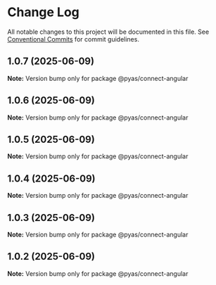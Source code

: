 # Change Log

All notable changes to this project will be documented in this file.
See [Conventional Commits](https://conventionalcommits.org) for commit guidelines.

## 1.0.7 (2025-06-09)

**Note:** Version bump only for package @pyas/connect-angular





## 1.0.6 (2025-06-09)

**Note:** Version bump only for package @pyas/connect-angular





## 1.0.5 (2025-06-09)

**Note:** Version bump only for package @pyas/connect-angular





## 1.0.4 (2025-06-09)

**Note:** Version bump only for package @pyas/connect-angular





## 1.0.3 (2025-06-09)

**Note:** Version bump only for package @pyas/connect-angular





## 1.0.2 (2025-06-09)

**Note:** Version bump only for package @pyas/connect-angular
